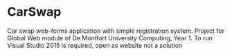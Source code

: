 # CarSwap
Car swap web-forms application with simple registration system. Project for Global Web module of De Montfort University Computing, Year 1. To run Visual Studio 2015 is required, open as website not a solution

